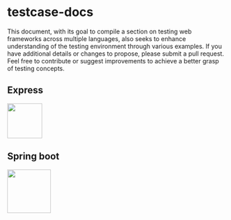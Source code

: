 # testcase-docs
This document, with its goal to compile a section on testing web frameworks across multiple languages, also seeks to enhance understanding of the testing environment through various examples. If you have additional details or changes to propose, please submit a pull request. Feel free to contribute or suggest improvements to achieve a better grasp of testing concepts.

## Express

<img src="https://github.com/KNU-K/testcase-docs/assets/126179088/5adbfea0-db09-47a2-bae1-a5a8d7801f06" width="80px"/>


## Spring boot


<img src="https://github.com/KNU-K/testcase-docs/assets/126179088/b282ecbe-b1bd-45b4-bf91-c1242a3ba2f5" width="100px"/>
